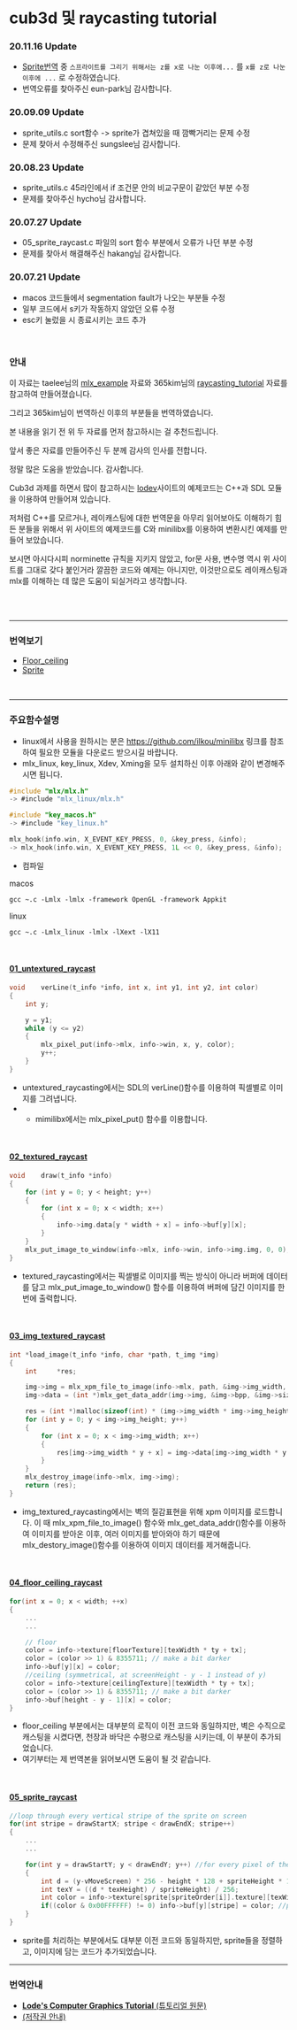 # cub3d 및 raycasting tutorial

### 20.11.16 Update
* [Sprite번역](https://github.com/l-yohai/cub3d/blob/master/mlx_example/sprite.md) 중 `스프라이트를 그리기 위해서는 z를 x로 나눈 이후에...` 를 `x를 z로 나눈 이후에 ...` 로 수정하였습니다.
* 번역오류를 찾아주신 eun-park님 감사합니다.

### 20.09.09 Update
* sprite_utils.c sort함수 -> sprite가 겹쳐있을 때 깜빡거리는 문제 수정
* 문제 찾아서 수정해주신 sungslee님 감사합니다.

### 20.08.23 Update
* sprite_utils.c 45라인에서 if 조건문 안의 비교구문이 같았던 부분 수정
* 문제를 찾아주신 hycho님 감사합니다.

### 20.07.27 Update
* 05_sprite_raycast.c 파일의 sort 함수 부분에서 오류가 나던 부분 수정
* 문제를 찾아서 해결해주신 hakang님 감사합니다.

### 20.07.21 Update
* macos 코드들에서 segmentation fault가 나오는 부분들 수정
* 일부 코드에서 s키가 작동하지 않았던 오류 수정
* esc키 눌렀을 시 종료시키는 코드 추가

<br>

### 안내

이 자료는 taelee님의 [mlx_example](https://github.com/taelee42/mlx_example) 자료와 365kim님의 [raycasting_tutorial](https://github.com/365kim/raycasting_tutorial) 자료를 참고하여 만들어졌습니다.

그리고 365kim님이 번역하신 이후의 부분들을 번역하였습니다.

본 내용을 읽기 전 위 두 자료를 먼저 참고하시는 걸 추천드립니다.

앞서 좋은 자료를 만들어주신 두 분께 감사의 인사를 전합니다.

정말 많은 도움을 받았습니다. 감사합니다.

Cub3d 과제를 하면서 많이 참고하시는 [lodev](https://lodev.org/cgtutor/raycasting.html)사이트의 예제코드는 C++과 SDL 모듈을 이용하여 만들어져 있습니다. 

저처럼 C++를 모르거나, 레이캐스팅에 대한 번역문을 아무리 읽어보아도 이해하기 힘든 분들을 위해서 위 사이트의 예제코드를 C와 minilibx를 이용하여 변환시킨 예제를 만들어 보았습니다.

보시면 아시다시피 norminette 규칙을 지키지 않았고, for문 사용, 변수명 역시 위 사이트를 그대로 갖다 붙인거라 깔끔한 코드와 예제는 아니지만, 이것만으로도 레이캐스팅과 mlx를 이해하는 데 많은 도움이 되실거라고 생각합니다.

<br>
<br>

---
### 번역보기

- [Floor_ceiling](https://github.com/yohan9612/cub3d/blob/master/mlx_example/floor_ceiling.md)
- [Sprite](https://github.com/yohan9612/cub3d/blob/master/mlx_example/sprite.md)
<br>

---
### 주요함수설명

* linux에서 사용을 원하시는 분은 https://github.com/ilkou/minilibx 링크를 참조하여 필요한 모듈을 다운로드 받으시길 바랍니다.
* mlx_linux, key_linux, Xdev, Xming을 모두 설치하신 이후 아래와 같이 변경해주시면 됩니다.
```C
#include "mlx/mlx.h"
-> #include "mlx_linux/mlx.h"

#include "key_macos.h"
-> #include "key_linux.h"

mlx_hook(info.win, X_EVENT_KEY_PRESS, 0, &key_press, &info);
-> mlx_hook(info.win, X_EVENT_KEY_PRESS, 1L << 0, &key_press, &info);
```

* 컴파일

macos
```
gcc ~.c -Lmlx -lmlx -framework OpenGL -framework Appkit
```

linux
```
gcc ~.c -Lmlx_linux -lmlx -lXext -lX11
```

<br>

#### [01_untextured_raycast](https://github.com/yohan9612/cub3d/blob/master/mlx_example/01_untextured_raycast.c)

``` C
void	verLine(t_info *info, int x, int y1, int y2, int color)
{
	int	y;

	y = y1;
	while (y <= y2)
	{
		mlx_pixel_put(info->mlx, info->win, x, y, color);
		y++;
	}
}
```
- untextured_raycasting에서는 SDL의 verLine()함수를 이용하여 픽셀별로 이미지를 그려냅니다.
- - mimilibx에서는 mlx_pixel_put() 함수를 이용합니다.
<br>

#### [02_textured_raycast](https://github.com/yohan9612/cub3d/blob/master/mlx_example/02_textured_raycast.c)

``` C
void	draw(t_info *info)
{
	for (int y = 0; y < height; y++)
	{
		for (int x = 0; x < width; x++)
		{
			info->img.data[y * width + x] = info->buf[y][x];
		}
	}
	mlx_put_image_to_window(info->mlx, info->win, info->img.img, 0, 0);
}
```
- textured_raycasting에서는 픽셀별로 이미지를 찍는 방식이 아니라 버퍼에 데이터를 담고 mlx_put_image_to_window() 함수를 이용하여 버퍼에 담긴 이미지를 한 번에 출력합니다.
<br>

#### [03_img_textured_raycast](https://github.com/yohan9612/cub3d/blob/master/mlx_example/03_img_textured_raycast.c)

``` C
int	*load_image(t_info *info, char *path, t_img *img)
{
	int		*res;

	img->img = mlx_xpm_file_to_image(info->mlx, path, &img->img_width, &img->img_height);
	img->data = (int *)mlx_get_data_addr(img->img, &img->bpp, &img->size_l, &img->endian);

	res = (int *)malloc(sizeof(int) * (img->img_width * img->img_height));
	for (int y = 0; y < img->img_height; y++)
	{
		for (int x = 0; x < img->img_width; x++)
		{
			res[img->img_width * y + x] = img->data[img->img_width * y + x];
		}
	}
	mlx_destroy_image(info->mlx, img->img);
	return (res);
}
```
- img_textured_raycasting에서는 벽의 질감표현을 위해 xpm 이미지를 로드합니다. 이 때 mlx_xpm_file_to_image() 함수와 mlx_get_data_addr()함수를 이용하여 이미지를 받아온 이후, 여러 이미지를 받아와야 하기 때문에 mlx_destory_image()함수를 이용하여 이미지 데이터를 제거해줍니다.
<br>

#### [04_floor_ceiling_raycast](https://github.com/yohan9612/cub3d/blob/master/mlx_example/04_floor_ceiling.c)

``` C
for(int x = 0; x < width; ++x)
{
	...
	...

	// floor
	color = info->texture[floorTexture][texWidth * ty + tx];
	color = (color >> 1) & 8355711; // make a bit darker
	info->buf[y][x] = color;
	//ceiling (symmetrical, at screenHeight - y - 1 instead of y)
	color = info->texture[ceilingTexture][texWidth * ty + tx];
	color = (color >> 1) & 8355711; // make a bit darker
	info->buf[height - y - 1][x] = color;
}
```

- floor_ceiling 부분에서는 대부분의 로직이 이전 코드와 동일하지만, 벽은 수직으로 캐스팅을 시켰다면, 천장과 바닥은 수평으로 캐스팅을 시키는데, 이 부분이 추가되었습니다.
- 여기부터는 제 번역본을 읽어보시면 도움이 될 것 같습니다.
<br>

#### [05_sprite_raycast](https://github.com/yohan9612/cub3d/blob/master/mlx_example/05_sprite_raycast.c)

``` C
//loop through every vertical stripe of the sprite on screen
for(int stripe = drawStartX; stripe < drawEndX; stripe++)
{
	...
	...

	for(int y = drawStartY; y < drawEndY; y++) //for every pixel of the current stripe
	{
		int d = (y-vMoveScreen) * 256 - height * 128 + spriteHeight * 128; //256 and 128 factors to avoid floats
		int texY = ((d * texHeight) / spriteHeight) / 256;
		int color = info->texture[sprite[spriteOrder[i]].texture][texWidth * texY + texX]; //get current color from the texture
		if((color & 0x00FFFFFF) != 0) info->buf[y][stripe] = color; //paint pixel if it isn't black, black is the invisible color
	}
}
```

- sprite를 처리하는 부분에서도 대부분 이전 코드와 동일하지만, sprite들을 정렬하고, 이미지에 담는 코드가 추가되었습니다.

---
### 번역안내

- [__Lode's Computer Graphics Tutorial__ (튜토리얼 원문)](https://lodev.org/cgtutor/raycasting.html)
- [(저작권 안내)](https://lodev.org/cgtutor/legal.html) 
